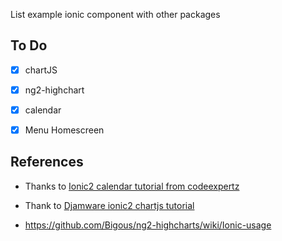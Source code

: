 List example ionic component with other packages
## To Do
* [x] chartJS

* [x] ng2-highchart

* [x] calendar

* [x] Menu Homescreen

## References
* Thanks to [Ionic2 calendar tutorial from codeexpertz](https://www.codeexpertz.com/blog/mobile/ionic-2-calendar)

* Thank to [Djamware ionic2 chartjs tutorial](https://www.djamware.com/post/598953f880aca768e4d2b12b/creating-beautiful-charts-easily-using-ionic-3-and-angular-4)

* https://github.com/Bigous/ng2-highcharts/wiki/Ionic-usage

